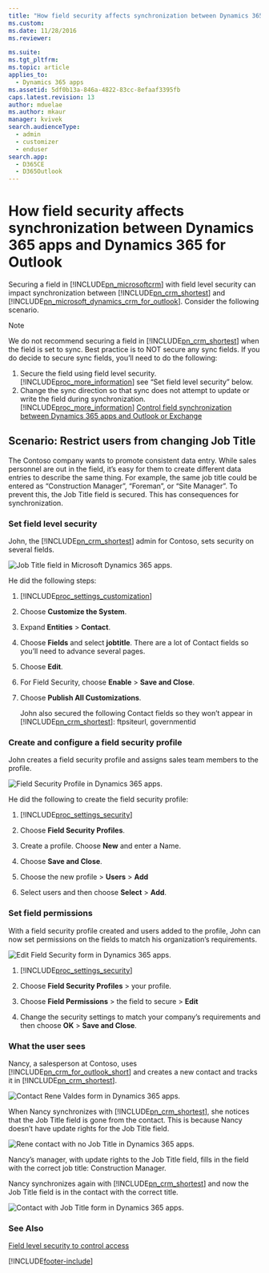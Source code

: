```yaml
---
title: "How field security affects synchronization between Dynamics 365 apps and Dynamics 365 for Outlook | MicrosoftDocs"
ms.custom: 
ms.date: 11/28/2016
ms.reviewer: 

ms.suite: 
ms.tgt_pltfrm: 
ms.topic: article
applies_to: 
  - Dynamics 365 apps 
ms.assetid: 5df0b13a-846a-4822-83cc-8efaaf3395fb
caps.latest.revision: 13
author: mduelae
ms.author: mkaur
manager: kvivek
search.audienceType: 
  - admin
  - customizer
  - enduser
search.app: 
  - D365CE
  - D365Outlook
---
```

# How field security affects synchronization between Dynamics 365 apps and Dynamics 365 for Outlook
Securing a field in [!INCLUDE[pn_microsoftcrm](../../includes/pn-microsoftcrm.md)] with field level security can impact synchronization between [!INCLUDE[pn_crm_shortest](../../includes/pn-crm-shortest.md)] and [!INCLUDE[pn_microsoft_dynamics_crm_for_outlook](../../includes/pn-microsoft-dynamics-crm-for-outlook.md)]. Consider the following scenario.  
  
> [!NOTE]
>  We do not recommend securing a field in [!INCLUDE[pn_crm_shortest](../../includes/pn-crm-shortest.md)] when the field is set to sync. Best practice is to NOT secure any sync fields. If you do decide to secure sync fields, you’ll need to do the following:  
> 
> 1. Secure the field using field level security. [!INCLUDE[proc_more_information](../../includes/proc-more-information.md)] see “Set field level security” below.  
> 2. Change the sync direction so that sync does not attempt to update or write the field during synchronization. [!INCLUDE[proc_more_information](../../includes/proc-more-information.md)] [Control field synchronization between Dynamics 365 apps and Outlook or Exchange](control-field-synchronization.md)  
  
## Scenario: Restrict users from changing Job Title  
 The Contoso company wants to promote consistent data entry. While sales personnel are out in the field, it’s easy for them to create different data entries to describe the same thing. For example, the same job title could be entered as “Construction Manager”, “Foreman”, or “Site Manager”. To prevent this, the Job Title field is secured. This has consequences for synchronization.  
  
### Set field level security  
 John, the [!INCLUDE[pn_crm_shortest](../../includes/pn-crm-shortest.md)] admin for Contoso, sets security on several fields.  
  
 ![Job Title field in Microsoft Dynamics 365 apps.](../media/crm-itpro-jobtitlefield.png "Job Title field in Microsoft Dynamics 365 apps")  
  
 He did the following steps:  
  
1. [!INCLUDE[proc_settings_customization](../../includes/proc-settings-customization.md)]  
  
2. Choose **Customize the System**.  
  
3. Expand **Entities** > **Contact**.  
  
4. Choose **Fields** and select **jobtitle**. There are a lot of Contact fields so you’ll need to advance several pages.  
  
5. Choose **Edit**.  
  
6. For Field Security, choose **Enable** > **Save and Close**.  
  
7. Choose **Publish All Customizations**.  
  
   John also secured the following Contact fields so they won’t appear in [!INCLUDE[pn_crm_shortest](../../includes/pn-crm-shortest.md)]: ftpsiteurl, governmentid  
  
### Create and configure a field security profile  
 John creates a field security profile and assigns sales team members to the profile.  
  
 ![Field Security Profile in Dynamics 365 apps.](../media/crm-itpro-fieldsecurityprofile.png "Field Security Profile in Dynamics 365 apps")  
  
 He did the following to create the field security profile:  
  
1. [!INCLUDE[proc_settings_security](../../includes/proc-settings-security.md)]  
  
2. Choose **Field Security Profiles**.  
  
3. Create a profile. Choose **New** and enter a Name.  
  
4. Choose **Save and Close**.  
  
5. Choose the new profile > **Users** > **Add**  
  
6. Select users and then choose **Select** > **Add**.  
  
### Set field permissions  
 With a field security profile created and users added to the profile, John can now set permissions on the fields to match his organization’s requirements.  
  
 ![Edit Field Security form in Dynamics 365 apps.](../media/crm-itpro-editfieldsecurity.png "Edit Field Security form in Dynamics 365 apps")  
  
1. [!INCLUDE[proc_settings_security](../../includes/proc-settings-security.md)]  
  
2. Choose **Field Security Profiles** > your profile.  
  
3. Choose **Field Permissions** > the field to secure > **Edit**  
  
4. Change the security settings to match your company’s requirements and then choose **OK** > **Save and Close**.  
  
### What the user sees  
 Nancy, a salesperson at Contoso, uses [!INCLUDE[pn_crm_for_outlook_short](../../includes/pn-crm-for-outlook-short.md)] and creates a new contact and tracks it in [!INCLUDE[pn_crm_shortest](../../includes/pn-crm-shortest.md)].  
  
 ![Contact Rene Valdes form in Dynamics 365 apps.](../media/crm-itpro-contactrenevaldes.png "Contact Rene Valdes form in Dynamics 365 apps")  
  
 When Nancy synchronizes with [!INCLUDE[pn_crm_shortest](../../includes/pn-crm-shortest.md)], she notices that the Job Title field is gone from the contact. This is because Nancy doesn’t have update rights for the Job Title field.  
  
 ![Rene contact with no Job Title in Dynamics 365 apps.](../media/crm-itpro-contactnojobtitle.png "Rene contact with no Job Title in Dynamics 365 apps")  
  
 Nancy’s manager, with update rights to the Job Title field, fills in the field with the correct job title: Construction Manager.  
  
 Nancy synchronizes again with [!INCLUDE[pn_crm_shortest](../../includes/pn-crm-shortest.md)] and now the Job Title field is in the contact with the correct title.  
  
 ![Contact with Job Title form in Dynamics 365 apps.](../media/crm-itpro-contactwithjobtitle.png "Contact with Job Title form in Dynamics 365 apps")  
  
### See Also  
 [Field level security to control access](/power-platform/admin/field-level-security)


[!INCLUDE[footer-include](../../includes/footer-banner.md)]